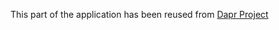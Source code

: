 This part of the application has been reused from [Dapr Project](https://github.com/dapr/kit/blob/main/signals)
